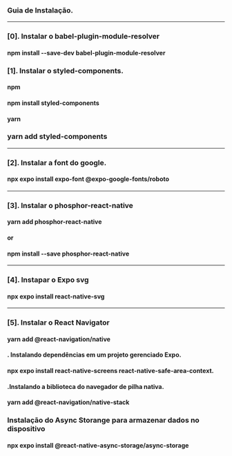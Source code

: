 ### Guia de Instalação.

---

### [0]. Instalar o babel-plugin-module-resolver

#### npm install --save-dev babel-plugin-module-resolver

### [1]. Instalar o styled-components.

#### npm

#### npm install styled-components

#### yarn

### yarn add styled-components

---

### [2]. Instalar a font do google.

#### npx expo install expo-font @expo-google-fonts/roboto

---

### [3]. Instalar o phosphor-react-native

#### yarn add phosphor-react-native

#### or

#### npm install --save phosphor-react-native

---

### [4]. Instapar o Expo svg

#### npx expo install react-native-svg
---
### [5]. Instalar o React Navigator

#### yarn add @react-navigation/native

#### . Instalando dependências em um projeto gerenciado Expo.

#### npx expo install react-native-screens react-native-safe-area-context.

#### .Instalando a biblioteca do navegador de pilha nativa.

#### yarn add @react-navigation/native-stack

### Instalação do Async Storange para armazenar dados no dispositivo
#### npx expo install @react-native-async-storage/async-storage




